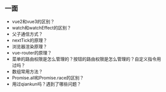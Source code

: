 ## 一面
* vue2和vue3的区别？
* watch和watchEffect的区别？
* 父子通信方式？
* nextTick的原理？
* 浏览器渲染原理？
* vue-router的原理？
* 菜单的路由权限是怎么管理的？按钮的路由权限是怎么管理的？自定义指令用过吗？
* 数组常用方法？
* Promise.all和Promise.race的区别？
* 用过qiankun吗？遇到了哪些问题？
